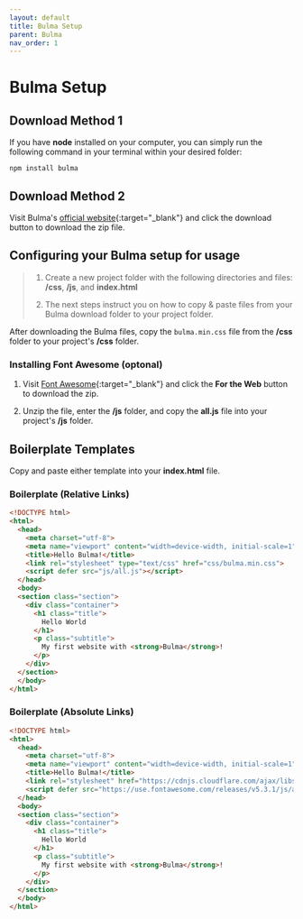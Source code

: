 ```yaml
---
layout: default
title: Bulma Setup
parent: Bulma
nav_order: 1
---
```


# Bulma Setup

## Download Method 1

If you have **node** installed on your computer, you can simply run the following command in your terminal within your desired folder:

```
npm install bulma
```

## Download Method 2

Visit Bulma's [official website](https://bulma.io/){:target="_blank"} and click the download button to download the zip file.

## Configuring your Bulma setup for usage

> 1. Create a new project folder with the following directories and files: **/css**, **/js**, and **index.html**
>
> 2. The next steps instruct you on how to copy & paste files from your Bulma download folder to your project folder. 

After downloading the Bulma files, copy the `bulma.min.css` file from the **/css** folder to your project's **/css** folder.

### Installing Font Awesome (optonal)

1. Visit [Font Awesome](http://www.fontawesome.com){:target="_blank"} and click the **For the Web** button to download the zip.

2. Unzip the file, enter the **/js** folder, and copy the **all.js** file into your project's **/js** folder. 

## Boilerplate Templates

Copy and paste either template into your **index.html** file.

### Boilerplate (Relative Links)

```html
<!DOCTYPE html>
<html>
  <head>
    <meta charset="utf-8">
    <meta name="viewport" content="width=device-width, initial-scale=1">
    <title>Hello Bulma!</title>
    <link rel="stylesheet" type="text/css" href="css/bulma.min.css">
    <script defer src="js/all.js"></script>
  </head>
  <body>
  <section class="section">
    <div class="container">
      <h1 class="title">
        Hello World
      </h1>
      <p class="subtitle">
        My first website with <strong>Bulma</strong>!
      </p>
    </div>
  </section>
  </body>
</html>
```

### Boilerplate (Absolute Links)

```html
<!DOCTYPE html>
<html>
  <head>
    <meta charset="utf-8">
    <meta name="viewport" content="width=device-width, initial-scale=1">
    <title>Hello Bulma!</title>
    <link rel="stylesheet" href="https://cdnjs.cloudflare.com/ajax/libs/bulma/0.7.2/css/bulma.min.css">
    <script defer src="https://use.fontawesome.com/releases/v5.3.1/js/all.js"></script>
  </head>
  <body>
  <section class="section">
    <div class="container">
      <h1 class="title">
        Hello World
      </h1>
      <p class="subtitle">
        My first website with <strong>Bulma</strong>!
      </p>
    </div>
  </section>
  </body>
</html>
```
